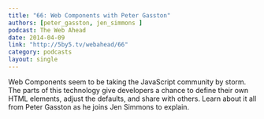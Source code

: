 ```yaml
---
title: "66: Web Components with Peter Gasston"
authors: [peter_gasston, jen_simmons ]
podcast: The Web Ahead
date: 2014-04-09
link: "http://5by5.tv/webahead/66"
category: podcasts
layout: single
---
```


Web Components seem to be taking the JavaScript community by storm.
The parts of this technology give developers a chance to define
their own HTML elements, adjust the defaults, and share with others.
Learn about it all from Peter Gasston as he joins Jen Simmons to explain.
